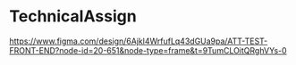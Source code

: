 # TechnicalAssign

https://www.figma.com/design/6Ajkl4WrfufLq43dGUa9pa/ATT-TEST-FRONT-END?node-id=20-651&node-type=frame&t=9TumCLOitQRghVYs-0
